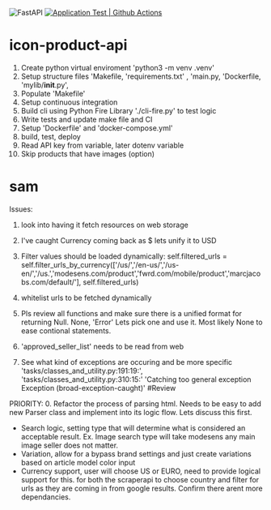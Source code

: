 ![FastAPI](https://img.shields.io/badge/FastAPI-005571?style=for-the-badge&logo=fastapi)
[![Application Test | Github Actions](https://github.com/nikiconluxury/icon-product-api/actions/workflows/devops.yml/badge.svg)](https://github.com/nikiconluxury/icon-product-api/actions/workflows/devops.yml)


# icon-product-api

1. Create python virtual enviroment 'python3 -m venv .venv'
2. Setup structure files 'Makefile, 'requirements.txt' , 'main.py, 'Dockerfile, 'mylib/__init__.py', 
3. Populate 'Makefile'
4. Setup continuous integration
5. Build cli using Python Fire Library './cli-fire.py' to test logic
6. Write tests and update make file and CI
7. Setup 'Dockerfile' and 'docker-compose.yml'
8. build, test, deploy
7. Read API key from variable, later dotenv variable
8. Skip products that have images (option)
# sam


Issues:


1. look into having it fetch resources on web storage

2. I've caught Currency coming back as $ lets unify it to USD
3. Filter values should be loaded dynamically: self.filtered_urls = self.filter_urls_by_currency(['/us/','/en-us/','/us-en/','/us.','modesens.com/product','fwrd.com/mobile/product','marcjacobs.com/default/'], self.filtered_urls)
4. whitelist urls to be fetched dynamically
5. Pls review all functions and make sure there is a unified format for returning Null. None, 'Error' Lets pick one and use it. Most likely None to ease contional statements. 
8. 'approved_seller_list' needs to be read from web
9. See what kind of exceptions are occuring and be more specific 'tasks/classes_and_utility.py:191:19:', 'tasks/classes_and_utility.py:310:15:' 'Catching too general exception Exception (broad-exception-caught)'
#Review 


PRIORITY:
0. Refactor the process of parsing html. Needs to be easy to add new Parser class and implement into its logic flow. Lets discuss this first.
- Search logic, setting type that will determine what is considered an acceptable result. Ex. Image search type will take modesens any main image seller does not matter.  
- Variation, allow for a bypass brand settings and just create variations based on article model color input
- Currency support, user will choose US or EURO, need to provide logical support for this. for both the scraperapi to choose country and filter for urls as they are coming in from google results. Confirm there arent more dependancies.


